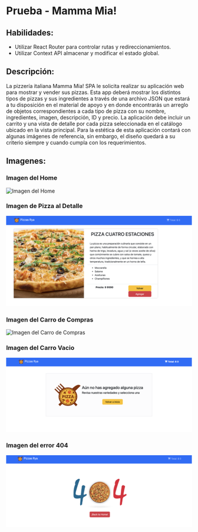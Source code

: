 # Prueba - Mamma Mia!

## Habilidades:
- Utilizar React Router para controlar rutas y redireccionamientos.
- Utilizar Context API almacenar y modificar el estado global.

## Descripción:
La pizzería italiana Mamma Mia! SPA le solicita realizar su aplicación web para mostrar y vender sus pizzas. Esta app deberá mostrar los distintos tipos de pizzas y sus ingredientes a través de una archivo JSON que estará a tu disposición en el material de apoyo y en donde encontrarás un arreglo de objetos correspondientes a cada tipo de pizza con su nombre, ingredientes, imagen, descripción, ID y precio.
La aplicación debe incluir un carrito y una vista de detalle por cada pizza seleccionada en el catálogo ubicado en la vista principal.
Para la estética de esta aplicación contará con algunas imágenes de referencia, sin embargo, el diseño quedará a su criterio siempre y cuando cumpla con los requerimientos.

## Imagenes:
### Imagen del Home
![Imagen del Home](src/assets/readme/inicio.png)
### Imagen de Pizza al Detalle
![Imagen de Pizza al detalle](src/assets/readme/InfoPizza.png)
### Imagen del Carro de Compras
![Imagen del Carro de Compras](src/assets/readme/inicio.png)
### Imagen del Carro Vacio
![Imagen del Carro Vacio](src/assets/readme/carroVacio.png)
### Imagen del error 404
![Imagen del error 404](src/assets/readme/404.png)